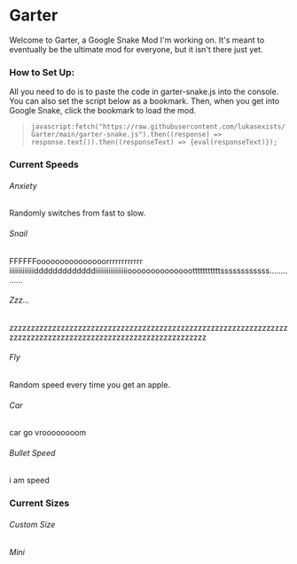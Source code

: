 # Garter
Welcome to Garter, a Google Snake Mod I'm working on. It's meant to eventually be the ultimate mod for everyone, but it isn't there just yet.

### How to Set Up:
All you need to do is to paste the code in garter-snake.js into the console. You can also set the script below as a bookmark. Then, when you get into Google Snake, click the bookmark to load the mod.

> `javascript:fetch("https://raw.githubusercontent.com/lukasexists/Garter/main/garter-snake.js").then((response) => response.text()).then((responseText) => {eval(responseText)});`

### Current Speeds
 ###### Anxiety
 Randomly switches from fast to slow.
 
 ###### Snail
 FFFFFFooooooooooooooorrrrrrrrrrrr iiiiiiiiiiiiidddddddddddddiiiiiiiiiiiiiiiiiooooooooooooootttttttttttssssssssssss..............
 
 ###### Zzz...
 zzzzzzzzzzzzzzzzzzzzzzzzzzzzzzzzzzzzzzzzzzzzzzzzzzzzzzzzzzzzzzzzzzzzzzzzzzzzzzzzzzzzzzzzzzzzzzzzzzzzzzzzzzzzzzz
 
 ###### Fly
 Random speed every time you get an apple.
 
 ###### Car
 car go vroooooooom
 ###### Bullet Speed
 i am speed
 
### Current Sizes

###### Custom Size
###### Mini
